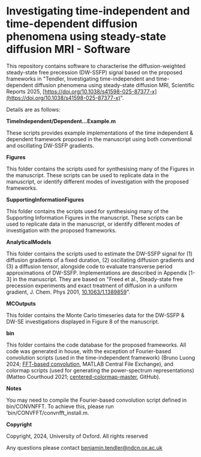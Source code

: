 #  Investigating time-independent and time-dependent diffusion phenomena using steady-state diffusion MRI - Software
This repository contains software to characterise the diffusion-weighted steady-state free precession (DW-SSFP) signal based on the proposed frameworks in "Tendler, Investigating time-independent and time-dependent diffusion phenomena using steady-state diffusion MRI, Scientific Reports 2025, [https://doi.org/10.1038/s41598-025-87377-x](https://doi.org/10.1038/s41598-025-87377-x)".

Details are as follows:

**TimeIndependent/Dependent...Example.m**

These scripts provides example implementations of the time independent & dependent framework proposed in the manuscript using both conventional and oscillating DW-SSFP gradients.

**Figures**

This folder contains the scripts used for synthesising many of the Figures in the manuscript. These scripts can be used to replicate data in the manuscript, or identify different modes of investigation with the proposed frameworks. 

**SupportingInformationFigures**

This folder contains the scripts used for synthesising many of the Supporting Information Figures in the manuscript. These scripts can be used to replicate data in the manuscript, or identify different modes of investigation with the proposed frameworks. 

**AnalyticalModels**

This folder contains the scripts used to estimate the DW-SSFP signal for (1) diffusion gradients of a fixed duration, (2) oscillating diffusion gradients and (3) a diffusion tensor, alongside code to evaluate transverse period approximations of DW-SSFP. Implementations are described in Appendix [1-3] in the manuscript. They are based on "Freed et al., Steady-state free precession experiments and exact treatment of diffusion in a uniform gradient, J. Chem. Phys 2001, [10.1063/1.1389859](https://doi.org/10.1063/1.1389859)".

**MCOutputs**

This folder contains the Monte Carlo timeseries data for the DW-SSFP & DW-SE investigations displayed in Figure 8 of the manuscript.

**bin**

This folder contains the code database for the proposed frameworks. All code was generated in house, with the exception of Fourier-based convolution scripts (used in the time-independent framework) (Bruno Luong 2024; [FFT-based convolution](https://www.mathworks.com/matlabcentral/fileexchange/24504-fft-based-convolution), MATLAB Central File Exchange), and colormap scripts (used for generating the power-spectrum representations) (Matteo Courthoud 2021; [centered-colormap-master](https://github.com/matteocourthoud/centered-colormap?tab=readme-ov-file), GitHub).

**Notes**

You may need to compile the Fourier-based convolution script defined in bin/CONVNFFT. To achieve this, please run 'bin/CONVFFT/convnfft_install.m.

**Copyright**

Copyright, 2024, University of Oxford. All rights reserved

Any questions please contact benjamin.tendler@ndcn.ox.ac.uk


